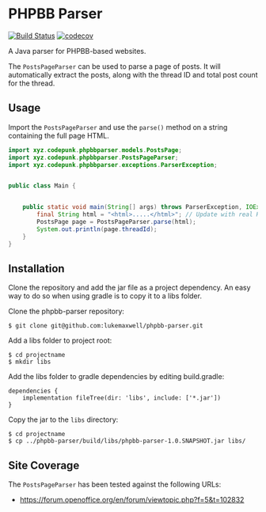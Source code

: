 # PHPBB Parser
[![Build Status](https://travis-ci.org/lukemaxwell/phpbb-parser.png?branch=master)](https://travis-ci.org/lukemaxwell/phpbbb-parser)
[![codecov](https://codecov.io/gh/lukemaxwell/phpbb-parser/branch/master/graph/badge.svg)](https://codecov.io/gh/lukemaxwell/phpbb-parser)

A Java parser for PHPBB-based websites.

The `PostsPageParser` can be used to parse a page of posts. It will automatically extract the posts, along with the thread ID and total post count for the thread.

## Usage
Import the `PostsPageParser`  and use the `parse()` method on a string containing 
the full page HTML.
 
```java
import xyz.codepunk.phpbbparser.models.PostsPage;
import xyz.codepunk.phpbbparser.PostsPageParser;
import xyz.codepunk.phpbbparser.exceptions.ParserException;


public class Main {


    public static void main(String[] args) throws ParserException, IOException, InterruptedException {
        final String html = "<html>.....</html>"; // Update with real HTML
        PostsPage page = PostsPageParser.parse(html);
        System.out.println(page.threadId);
    }
}
```

## Installation
Clone the repository and add the jar file as a project dependency. An easy way to do so when using gradle is to
copy it to a libs folder.


Clone the phpbb-parser repository:
```
$ git clone git@github.com:lukemaxwell/phpbb-parser.git
```

Add a libs folder to project root:
```
$ cd projectname
$ mkdir libs
```

Add the libs folder to gradle dependencies by editing build.gradle:
```
dependencies {
    implementation fileTree(dir: 'libs', include: ['*.jar'])
}
```


Copy the jar to the `libs` directory:
```
$ cd projectname
$ cp ../phpbb-parser/build/libs/phpbb-parser-1.0.SNAPSHOT.jar libs/
```
     
## Site Coverage

The `PostsPageParser` has been tested against the following URLs:

 * https://forum.openoffice.org/en/forum/viewtopic.php?f=5&t=102832

